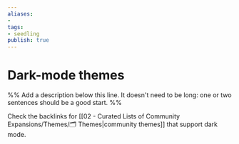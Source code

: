 ```yaml
---
aliases: 
- 
tags:
- seedling
publish: true
---
```


# Dark-mode themes

%% Add a description below this line. It doesn't need to be long: one or two sentences should be a good start. %%

Check the backlinks for [[02 - Curated Lists of Community Expansions/Themes/🗂️ Themes|community themes]] that support dark mode.
